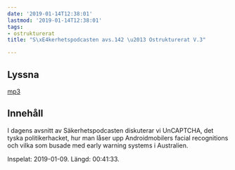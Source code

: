 ```yaml
---
date: '2019-01-14T12:38:01'
lastmod: '2019-01-14T12:38:01'
tags:
- ostrukturerat
title: "S\xE4kerhetspodcasten avs.142 \u2013 Ostrukturerat V.3"

---
```

## Lyssna

[mp3](http://traffic.libsyn.com/sakerhetspodcasten/Sakerhetspodcasten_2019-01-09.mp3)

## Innehåll

I dagens avsnitt av Säkerhetspodcasten diskuterar vi UnCAPTCHA, det tyska politikerhacket,
hur man låser upp Androidmobilers facial recognitions och vilka som busade med early
warning systems i Australien.

Inspelat: 2019-01-09. Längd: 00:41:33.

